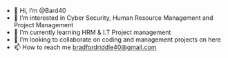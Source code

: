 - 👋 Hi, I’m @Bard40
- 👀 I’m interested in Cyber Security, Human Resource Management and Project Management 
- 🌱 I’m currently learning HRM & I.T Project management 
- 💞️ I’m looking to collaborate on coding and management projects on here
- 📫 How to reach me bradfordriddle40@gmail.com

<!---
Bard40/Bard40 is a ✨ special ✨ repository because its `README.md` (this file) appears on your GitHub profile.
You can click the Preview link to take a look at your changes.
--->
